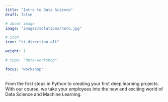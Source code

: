 ```yaml
---
title: "Intro to Data Science"
draft: false

# about image
image: "images/solutions/hero.jpg"

# icon
icon: "ti-direction-alt"

weight: 1

# type: "data-workshop"

focus: "workshop"
---
```


From the first steps in Python to creating your first deep learning projects. With our course, we take your employees into the new and exciting world of Data Science and Machine Learning. 
